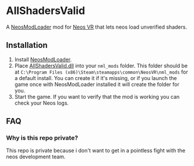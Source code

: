 # AllShadersValid

A [NeosModLoader](https://github.com/zkxs/NeosModLoader) mod for [Neos VR](https://neos.com/) that lets neos load unverified shaders.

## Installation
1. Install [NeosModLoader](https://github.com/zkxs/NeosModLoader).
1. Place [AllShadersValid.dll](https://github.com/eia485/NeosAllShadersValid/releases/latest/download/AllShadersValid.dll) into your `nml_mods` folder. This folder should be at `C:\Program Files (x86)\Steam\steamapps\common\NeosVR\nml_mods` for a default install. You can create it if it's missing, or if you launch the game once with NeosModLoader installed it will create the folder for you.
1. Start the game. If you want to verify that the mod is working you can check your Neos logs.

## FAQ
### Why is this repo private?
This repo is private because i don't want to get in a pointless fight with the neos development team.
